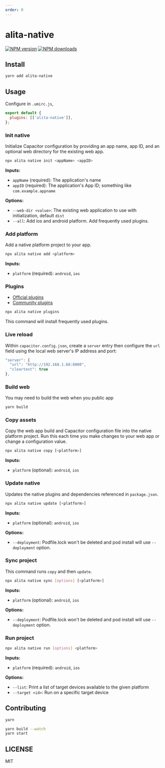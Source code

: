 ```yaml
---
order: 0
---
```


# alita-native

[![NPM version](https://img.shields.io/npm/v/alita-native.svg?style=flat)](https://npmjs.org/package/alita-native) [![NPM downloads](http://img.shields.io/npm/dm/alita-native.svg?style=flat)](https://npmjs.org/package/alita-native)

## Install

```bash
yarn add alita-native
```

## Usage

Configure in `.umirc.js`,

```js
export default {
  plugins: [['alita-native']],
};
```

### Init native

Initialize Capacitor configuration by providing an app name, app ID, and an optional web directory for the existing web app.

```bash
npx alita native init <appName> <appID>
```

<strong>Inputs:</strong>

- `appName` (required): The application's name
- `appID` (required): The application's App ID; something like `com.example.appname`

<strong>Options:</strong>

- `--web-dir <value>`: The existing web application to use with initialization, default `dist`
- `--all`: Add ios and android platform. Add frequently used plugins.

### Add platform

Add a native platform project to your app.

```bash
npx alita native add <platform>
```

<strong>Inputs:</strong>

- `platform` (required): `android`, `ios`

### Plugins

- [Official plugins](https://github.com/ionic-team/capacitor-plugins)
- [Community plugins](https://github.com/capacitor-community)

```sh
npx alita native plugins
```

This command will install frequently used plugins.

### Live reload

Within `capacitor.config.json`, create a `server` entry then configure the `url` field using the local web server's IP address and port:

```js
"server": {
  "url": "http://192.168.1.68:8000",
  "cleartext": true
},
```

### Build web

You may need to build the web when you public app

```bash
yarn build
```

### Copy assets

Copy the web app build and Capacitor configuration file into the native platform project. Run this each time you make changes to your web app or change a configuration value.

```bash
npx alita native copy [<platform>]
```

<strong>Inputs:</strong>

- `platform` (optional): `android`, `ios`

### Update native

Updates the native plugins and dependencies referenced in `package.json`.

```bash
npx alita native update [<platform>]
```

<strong>Inputs:</strong>

- `platform` (optional): `android`, `ios`

<strong>Options:</strong>

- `--deployment`: Podfile.lock won't be deleted and pod install will use `--deployment` option.

### Sync project

This command runs `copy` and then `update`.

```bash
npx alita native sync [options] [<platform>]
```

<strong>Inputs:</strong>

- `platform` (optional): `android`, `ios`

<strong>Options:</strong>

- `--deployment`: Podfile.lock won't be deleted and pod install will use `--deployment` option.

### Run project

```bash
npx alita native run [options] <platform>
```

<strong>Inputs:</strong>

- `platform` (required): `android`, `ios`

<strong>Options:</strong>

- `--list`: Print a list of target devices available to the given platform
- `--target <id>`: Run on a specific target device

## Contributing

```bash
yarn
```

```bash
yarn build --watch
yarn start
```

## LICENSE

MIT
